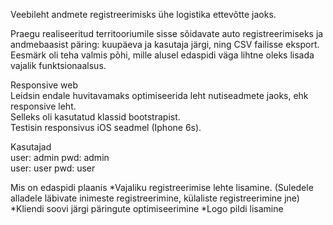 
Veebileht andmete registreerimisks ühe logistika ettevõtte jaoks.

Praegu realiseeritud territooriumile sisse sõidavate auto registreerimiseks
ja andmebaasist päring: kuupäeva ja kasutaja järgi, ning CSV failisse eksport.
Eesmärk oli teha valmis põhi, mille alusel edaspidi väga lihtne oleks lisada vajalik funktsionaalsus.<br />


Responsive web<br />
Leidsin endale huvitavamaks optimiseerida leht nutiseadmete jaoks, ehk responsive leht.<br />
Selleks oli kasutatud klassid bootstrapist.<br />
Testisin responsivus iOS seadmel (Iphone 6s).<br />


Kasutajad <br />
user: admin pwd: admin <br />
user: user  pwd: user <br />

Mis on edaspidi plaanis 
*Vajaliku registreerimise lehte lisamine. (Suledele alladele läbivate inimeste registreerimine, külaliste registreerimine jne) 
*Kliendi soovi järgi päringute optimiseerimine
*Logo pildi lisamine

